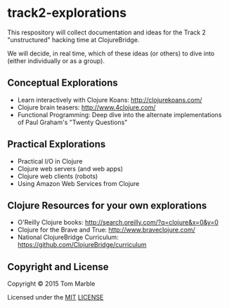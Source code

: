 # track2-explorations

This respository will collect documentation and ideas
for the Track 2 "unstructured" hacking time at ClojureBridge.

We will decide, in real time, which of these ideas (or others) to
dive into (either individually or as a group).

## Conceptual Explorations

* Learn interactively with Clojure Koans: http://clojurekoans.com/
* Clojure brain teasers: http://www.4clojure.com/
* Functional Programming: Deep dive into the alternate implementations of Paul Graham's "Twenty Questions"

## Practical Explorations

* Practical I/O in Clojure
* Clojure web servers (and web apps)
* Clojure web clients (robots)
* Using Amazon Web Services from Clojure

## Clojure Resources for your own explorations

* O'Reilly Clojure books: http://search.oreilly.com/?q=clojure&x=0&y=0
* Clojure for the Brave and True: http://www.braveclojure.com/
* National ClojureBridge Curriculum: https://github.com/ClojureBridge/curriculum


## Copyright and License

Copyright © 2015 Tom Marble

Licensed under the [MIT](http://opensource.org/licenses/MIT) [LICENSE](LICENSE)
